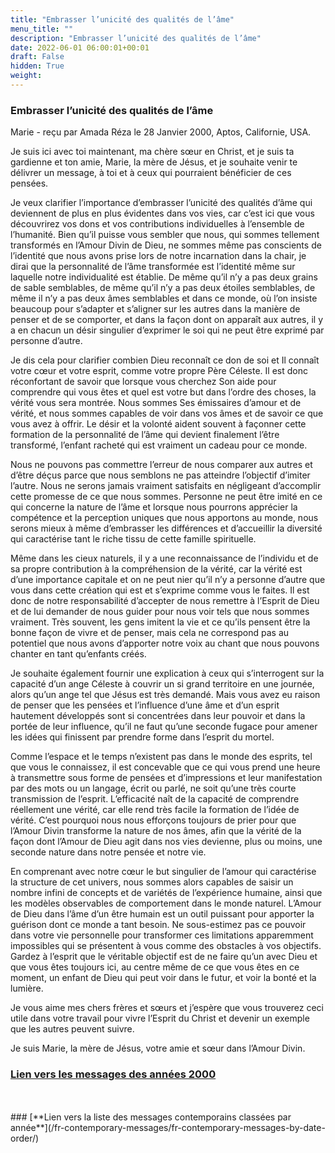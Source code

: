 ```yaml
---
title: "Embrasser l’unicité des qualités de l’âme"
menu_title: ""
description: "Embrasser l’unicité des qualités de l’âme"
date: 2022-06-01 06:00:01+00:01
draft: False
hidden: True
weight:
---
```

### Embrasser l’unicité des qualités de l’âme

Marie - reçu par Amada Réza le 28 Janvier 2000, Aptos, Californie, USA.

Je suis ici avec toi maintenant, ma chère sœur en Christ, et je suis ta gardienne et ton amie, Marie, la mère de Jésus, et je souhaite venir te délivrer un message, à toi et à ceux qui pourraient bénéficier de ces pensées.

Je veux clarifier l’importance d’embrasser l’unicité des qualités d’âme qui deviennent de plus en plus évidentes dans vos vies, car c’est ici que vous découvrirez vos dons et vos contributions individuelles à l’ensemble de l’humanité. Bien qu’il puisse vous sembler que nous, qui sommes tellement transformés en l’Amour Divin de Dieu, ne sommes même pas conscients de l’identité que nous avons prise lors de notre incarnation dans la chair, je dirai que la personnalité de l’âme transformée est l’identité même sur laquelle notre individualité est établie. De même qu’il n’y a pas deux grains de sable semblables, de même qu’il n’y a pas deux étoiles semblables, de même il n’y a pas deux âmes semblables et dans ce monde, où l’on insiste beaucoup pour s’adapter et s’aligner sur les autres dans la manière de penser et de se comporter, et dans la façon dont on apparaît aux autres, il y a en chacun un désir singulier d’exprimer le soi qui ne peut être exprimé par personne d’autre.

Je dis cela pour clarifier combien Dieu reconnaît ce don de soi et Il connaît votre cœur et votre esprit, comme votre propre Père Céleste. Il est donc réconfortant de savoir que lorsque vous cherchez Son aide pour comprendre qui vous êtes et quel est votre but dans l’ordre des choses, la vérité vous sera montrée. Nous sommes Ses émissaires d’amour et de vérité, et nous sommes capables de voir dans vos âmes et de savoir ce que vous avez à offrir. Le désir et la volonté aident souvent à façonner cette formation de la personnalité de l’âme qui devient finalement l’être transformé, l’enfant racheté qui est vraiment un cadeau pour ce monde.

Nous ne pouvons pas commettre l’erreur de nous comparer aux autres et d’être déçus parce que nous semblons ne pas atteindre l’objectif d’imiter l’autre. Nous ne serons jamais vraiment satisfaits en négligeant d’accomplir cette promesse de ce que nous sommes. Personne ne peut être imité en ce qui concerne la nature de l’âme et lorsque nous pourrons apprécier la compétence et la perception uniques que nous apportons au monde, nous serons mieux à même d’embrasser les différences et d’accueillir la diversité qui caractérise tant le riche tissu de cette famille spirituelle.

Même dans les cieux naturels, il y a une reconnaissance de l’individu et de sa propre contribution à la compréhension de la vérité, car la vérité est d’une importance capitale et on ne peut nier qu’il n’y a personne d’autre que vous dans cette création qui est et s’exprime comme vous le faites. Il est donc de notre responsabilité d’accepter de nous remettre à l’Esprit de Dieu et de lui demander de nous guider pour nous voir tels que nous sommes vraiment. Très souvent, les gens imitent la vie et ce qu’ils pensent être la bonne façon de vivre et de penser, mais cela ne correspond pas au potentiel que nous avons d’apporter notre voix au chant que nous pouvons chanter en tant qu’enfants créés.

Je souhaite également fournir une explication à ceux qui s’interrogent sur la capacité d’un ange Céleste à couvrir un si grand territoire en une journée, alors qu’un ange tel que Jésus est très demandé. Mais vous avez eu raison de penser que les pensées et l’influence d’une âme et d’un esprit hautement développés sont si concentrées dans leur pouvoir et dans la portée de leur influence, qu’il ne faut qu’une seconde fugace pour amener les idées qui finissent par prendre forme dans l’esprit du mortel.

Comme l’espace et le temps n’existent pas dans le monde des esprits, tel que vous le connaissez, il est concevable que ce qui vous prend une heure à transmettre sous forme de pensées et d’impressions et leur manifestation par des mots ou un langage, écrit ou parlé, ne soit qu’une très courte transmission de l’esprit. L’efficacité naît de la capacité de comprendre réellement une vérité, car elle rend très facile la formation de l’idée de vérité. C’est pourquoi nous nous efforçons toujours de prier pour que l’Amour Divin transforme la nature de nos âmes, afin que la vérité de la façon dont l’Amour de Dieu agit dans nos vies devienne, plus ou moins, une seconde nature dans notre pensée et notre vie.

En comprenant avec notre cœur le but singulier de l’amour qui caractérise la structure de cet univers, nous sommes alors capables de saisir un nombre infini de concepts et de variétés de l’expérience humaine, ainsi que les modèles observables de comportement dans le monde naturel. L’Amour de Dieu dans l’âme d’un être humain est un outil puissant pour apporter la guérison dont ce monde a tant besoin. Ne sous-estimez pas ce pouvoir dans votre vie personnelle pour transformer ces limitations apparemment impossibles qui se présentent à vous comme des obstacles à vos objectifs. Gardez à l’esprit que le véritable objectif est de ne faire qu’un avec Dieu et que vous êtes toujours ici, au centre même de ce que vous êtes en ce moment, un enfant de Dieu qui peut voir dans le futur, et voir la bonté et la lumière.

Je vous aime mes chers frères et sœurs et j’espère que vous trouverez ceci utile dans votre travail pour vivre l’Esprit du Christ et devenir un exemple que les autres peuvent suivre.

Je suis Marie, la mère de Jésus, votre amie et sœur dans l’Amour Divin.

### [**Lien vers les messages des années 2000**](/fr-contemporary-messages/fr-contemporary-messages-by-date-order/fr-contemporary-messages-2000)
<br>
<br>
### [**Lien vers la liste des messages contemporains classées par année**](/fr-contemporary-messages/fr-contemporary-messages-by-date-order/)

